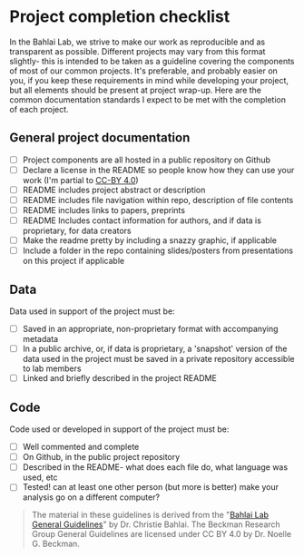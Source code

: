 
# Project completion checklist

In the Bahlai Lab, we strive to make our work as reproducible and as transparent as possible. Different projects may vary from this format slightly- this is intended to be taken as a guideline covering the components of most of our common projects. It's preferable, and probably easier on you, if you keep these requirements in mind while developing your project, but all elements should be present at project wrap-up. Here are the common documentation standards I expect to be met with the completion of each project.

## General project documentation

- [ ] Project components are all hosted in a public repository on Github
- [ ] Declare a license in the README so people know how they can use your work (I'm partial to [CC-BY 4.0](https://creativecommons.org/licenses/by/4.0/))
- [ ] README includes project abstract or description
- [ ] README includes file navigation within repo, description of file contents
- [ ] README includes links to papers, preprints
- [ ] README Includes contact information for authors, and if data is proprietary, for data creators
- [ ] Make the readme pretty by including a snazzy graphic, if applicable
- [ ] Include a folder in the repo containing slides/posters from presentations on this project if applicable

## Data
Data used in support of the project must be:
- [ ]  Saved in an appropriate, non-proprietary format with accompanying metadata
- [ ]  In a public archive, or, if data is proprietary, a 'snapshot' version of the data used in the project must be saved in a private repository accessible to lab members
- [ ]  Linked  and briefly described in the project README

## Code
Code used or developed in support of the project must be:
- [ ] Well commented and complete
- [ ] On Github, in the public project repository
- [ ] Described in the README- what does each file do, what language was used, etc
- [ ] Tested! can at least one other person (but more is better) make your analysis go on a different computer?

> The material in these guidelines is derived from the "[Bahlai Lab General Guidelines](https://github.com/BahlaiLab/Policies/blob/master/general_guidelines.md)" by Dr. Christie Bahlai. The Beckman Research Group General Guidelines are licensed under CC BY 4.0 by Dr. Noelle G. Beckman.
